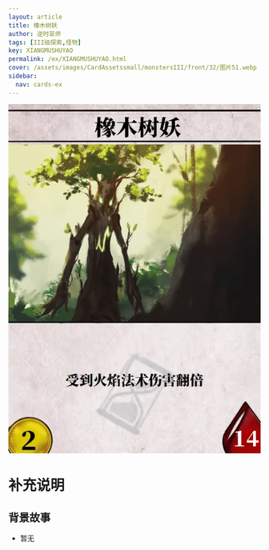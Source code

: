 ```yaml
---
layout: article
title: 橡木树妖
author: 逆时巫师
tags: [III级探索,怪物]
key: XIANGMUSHUYAO
permalink: /ex/XIANGMUSHUYAO.html
cover: /assets/images/CardAssetssmall/monstersIII/front/32/图片51.webp
sidebar:
  nav: cards-ex
---
```

![](/assets/images/CardAssets/monstersIII/front/32/图片51.webp)

# 补充说明



## 背景故事
* 暂无